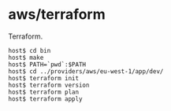 # aws/terraform

Terraform.

    host$ cd bin
    host$ make
    host$ PATH=`pwd`:$PATH
    host$ cd ../providers/aws/eu-west-1/app/dev/
    host$ terraform init
    host$ terraform version
    host$ terraform plan
    host$ terraform apply
